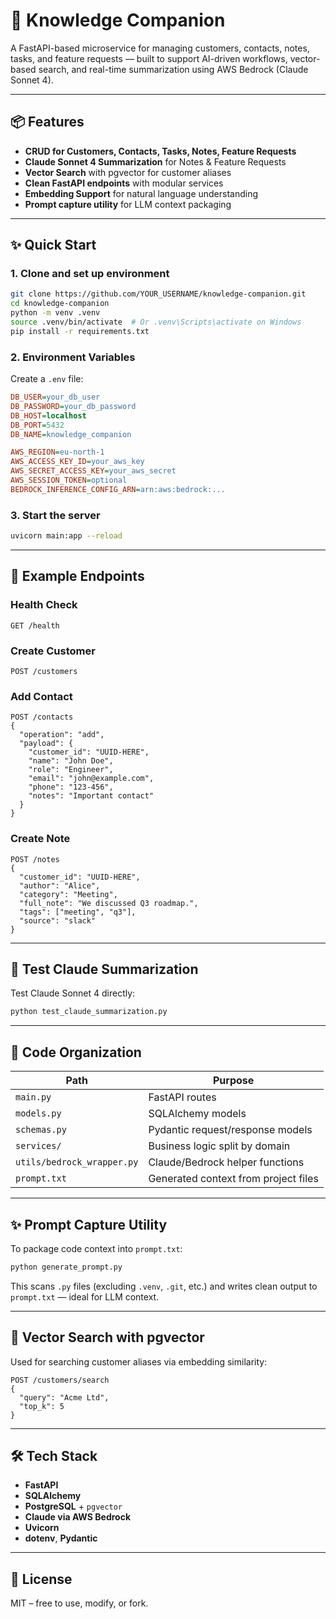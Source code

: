 # 🧠 Knowledge Companion

A FastAPI-based microservice for managing customers, contacts, notes, tasks, and feature requests — built to support AI-driven workflows, vector-based search, and real-time summarization using AWS Bedrock (Claude Sonnet 4).

---

## 📦 Features

* **CRUD for Customers, Contacts, Tasks, Notes, Feature Requests**
* **Claude Sonnet 4 Summarization** for Notes & Feature Requests
* **Vector Search** with pgvector for customer aliases
* **Clean FastAPI endpoints** with modular services
* **Embedding Support** for natural language understanding
* **Prompt capture utility** for LLM context packaging

---

## ✨ Quick Start

### 1. Clone and set up environment

```bash
git clone https://github.com/YOUR_USERNAME/knowledge-companion.git
cd knowledge-companion
python -m venv .venv
source .venv/bin/activate  # Or .venv\Scripts\activate on Windows
pip install -r requirements.txt
```

### 2. Environment Variables

Create a `.env` file:

```ini
DB_USER=your_db_user
DB_PASSWORD=your_db_password
DB_HOST=localhost
DB_PORT=5432
DB_NAME=knowledge_companion

AWS_REGION=eu-north-1
AWS_ACCESS_KEY_ID=your_aws_key
AWS_SECRET_ACCESS_KEY=your_aws_secret
AWS_SESSION_TOKEN=optional
BEDROCK_INFERENCE_CONFIG_ARN=arn:aws:bedrock:...
```

### 3. Start the server

```bash
uvicorn main:app --reload
```

---

## 🧪 Example Endpoints

### Health Check

```http
GET /health
```

### Create Customer

```http
POST /customers
```

### Add Contact

```http
POST /contacts
{
  "operation": "add",
  "payload": {
    "customer_id": "UUID-HERE",
    "name": "John Doe",
    "role": "Engineer",
    "email": "john@example.com",
    "phone": "123-456",
    "notes": "Important contact"
  }
}
```

### Create Note

```http
POST /notes
{
  "customer_id": "UUID-HERE",
  "author": "Alice",
  "category": "Meeting",
  "full_note": "We discussed Q3 roadmap.",
  "tags": ["meeting", "q3"],
  "source": "slack"
}
```

---

## 🧪 Test Claude Summarization

Test Claude Sonnet 4 directly:

```bash
python test_claude_summarization.py
```

---

## 📁 Code Organization

| Path                       | Purpose                              |
| -------------------------- | ------------------------------------ |
| `main.py`                  | FastAPI routes                       |
| `models.py`                | SQLAlchemy models                    |
| `schemas.py`               | Pydantic request/response models     |
| `services/`                | Business logic split by domain       |
| `utils/bedrock_wrapper.py` | Claude/Bedrock helper functions      |
| `prompt.txt`               | Generated context from project files |

---

## ✨ Prompt Capture Utility

To package code context into `prompt.txt`:

```bash
python generate_prompt.py
```

This scans `.py` files (excluding `.venv`, `.git`, etc.) and writes clean output to `prompt.txt` — ideal for LLM context.

---

## 🧐 Vector Search with pgvector

Used for searching customer aliases via embedding similarity:

```http
POST /customers/search
{
  "query": "Acme Ltd",
  "top_k": 5
}
```

---

## 🛠️ Tech Stack

* **FastAPI**
* **SQLAlchemy**
* **PostgreSQL** + `pgvector`
* **Claude via AWS Bedrock**
* **Uvicorn**
* **dotenv**, **Pydantic**

---

## 📝 License

MIT – free to use, modify, or fork.
